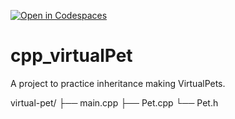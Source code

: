 [![Open in Codespaces](https://classroom.github.com/assets/launch-codespace-2972f46106e565e64193e422d61a12cf1da4916b45550586e14ef0a7c637dd04.svg)](https://classroom.github.com/open-in-codespaces?assignment_repo_id=19519787)
# cpp_virtualPet
A project to practice inheritance making VirtualPets.

virtual-pet/
├── main.cpp
├── Pet.cpp
└── Pet.h

